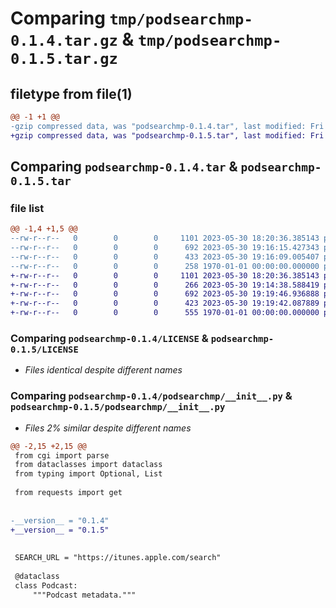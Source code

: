 # Comparing `tmp/podsearchmp-0.1.4.tar.gz` & `tmp/podsearchmp-0.1.5.tar.gz`

## filetype from file(1)

```diff
@@ -1 +1 @@
-gzip compressed data, was "podsearchmp-0.1.4.tar", last modified: Fri Jan  1 00:00:00 2016, max compression
+gzip compressed data, was "podsearchmp-0.1.5.tar", last modified: Fri Jan  1 00:00:00 2016, max compression
```

## Comparing `podsearchmp-0.1.4.tar` & `podsearchmp-0.1.5.tar`

### file list

```diff
@@ -1,4 +1,5 @@
--rw-r--r--   0        0        0     1101 2023-05-30 18:20:36.385143 podsearchmp-0.1.4/LICENSE
--rw-r--r--   0        0        0      692 2023-05-30 19:16:15.427343 podsearchmp-0.1.4/podsearchmp/__init__.py
--rw-r--r--   0        0        0      433 2023-05-30 19:16:09.005407 podsearchmp-0.1.4/pyproject.toml
--rw-r--r--   0        0        0      258 1970-01-01 00:00:00.000000 podsearchmp-0.1.4/PKG-INFO
+-rw-r--r--   0        0        0     1101 2023-05-30 18:20:36.385143 podsearchmp-0.1.5/LICENSE
+-rw-r--r--   0        0        0      266 2023-05-30 19:14:38.588419 podsearchmp-0.1.5/README.md
+-rw-r--r--   0        0        0      692 2023-05-30 19:19:46.936888 podsearchmp-0.1.5/podsearchmp/__init__.py
+-rw-r--r--   0        0        0      423 2023-05-30 19:19:42.087889 podsearchmp-0.1.5/pyproject.toml
+-rw-r--r--   0        0        0      555 1970-01-01 00:00:00.000000 podsearchmp-0.1.5/PKG-INFO
```

### Comparing `podsearchmp-0.1.4/LICENSE` & `podsearchmp-0.1.5/LICENSE`

 * *Files identical despite different names*

### Comparing `podsearchmp-0.1.4/podsearchmp/__init__.py` & `podsearchmp-0.1.5/podsearchmp/__init__.py`

 * *Files 2% similar despite different names*

```diff
@@ -2,15 +2,15 @@
 from cgi import parse
 from dataclasses import dataclass
 from typing import Optional, List
 
 from requests import get
 
 
-__version__ = "0.1.4"
+__version__ = "0.1.5"
 
 
 SEARCH_URL = "https://itunes.apple.com/search"
 
 @dataclass
 class Podcast:
     """Podcast metadata."""
```

